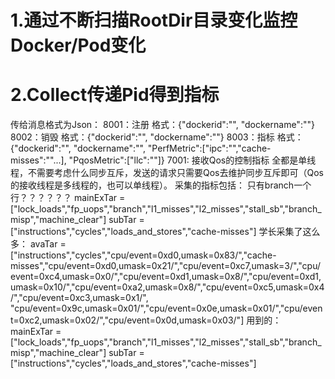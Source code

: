 # 1.通过不断扫描RootDir目录变化监控Docker/Pod变化
# 2.Collect传递Pid得到指标
传给消息格式为Json：
8001：注册   格式：{"dockerid":"", "dockername":""}
8002：销毁   格式：{"dockerid":"", "dockername":""}
8003：指标   格式：{"dockerid":"", "dockername":"", "PerfMetric":["ipc":"","cache-misses":""...], "PqosMetric":["llc":""]}
7001: 接收Qos的控制指标
全都是单线程，不需要考虑什么同步互斥，发送的请求只需要Qos去维护同步互斥即可（Qos的接收线程是多线程的，也可以单线程）。
采集的指标包括：
只有branch一个行？？？？？？ 
mainExTar = ["lock_loads","fp_uops","branch","l1_misses","l2_misses","stall_sb","branch_misp","machine_clear"]
subTar = ["instructions","cycles","loads_and_stores","cache-misses"]
学长采集了这么多：
avaTar = ["instructions","cycles","cpu/event=0xd0,umask=0x83/","cache-misses","cpu/event=0xd0,umask=0x21/","cpu/event=0xc7,umask=3/","cpu/event=0xc4,umask=0x0/","cpu/event=0xd1,umask=0x8/","cpu/event=0xd1,umask=0x10/","cpu/event=0xa2,umask=0x8/","cpu/event=0xc5,umask=0x4/","cpu/event=0xc3,umask=0x1/",\
          "cpu/event=0x9c,umask=0x01/","cpu/event=0x0e,umask=0x01/","cpu/event=0xc2,umask=0x02/","cpu/event=0x0d,umask=0x03/"]
用到的：
mainExTar = ["lock_loads","fp_uops","branch","l1_misses","l2_misses","stall_sb","branch_misp","machine_clear"]
subTar = ["instructions","cycles","loads_and_stores","cache-misses"]